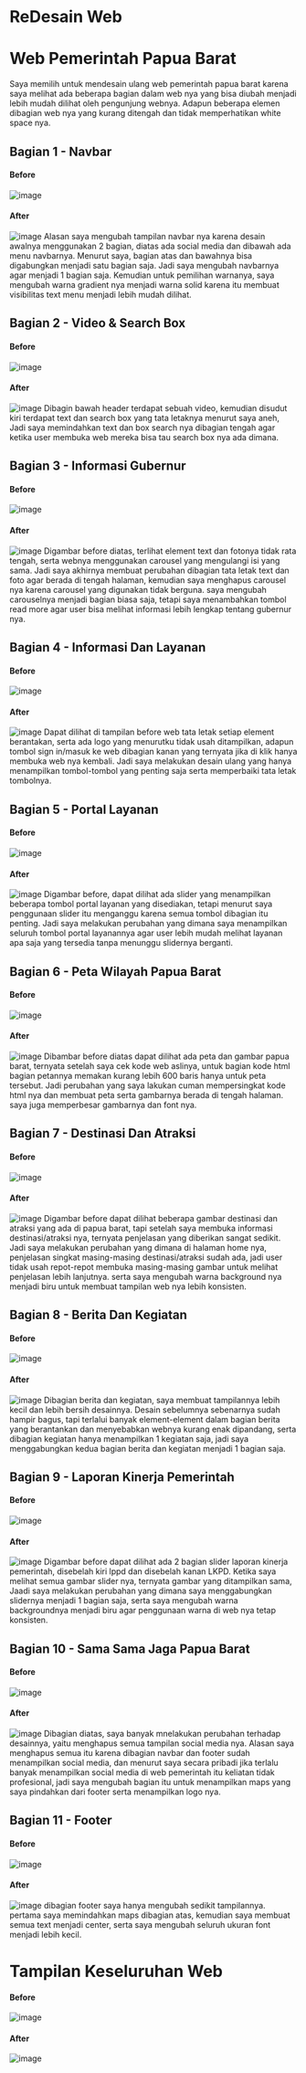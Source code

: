 # ReDesain Web
# Web Pemerintah Papua Barat
Saya memilih untuk mendesain ulang web pemerintah papua barat karena saya melihat ada beberapa bagian dalam web nya yang bisa diubah menjadi lebih mudah dilihat oleh pengunjung webnya. Adapun beberapa elemen dibagian web nya yang kurang ditengah dan tidak memperhatikan white space nya.

## Bagian 1 - Navbar
#### Before
![image](https://github.com/ZakyBisdig/Tugas-ReDesain-Web/assets/147672935/7266ac86-8027-42c4-b08d-dc3c1404f4e6)
#### After
![image](https://github.com/ZakyBisdig/Tugas-ReDesain-Web/assets/147672935/221f00bc-89b1-43fd-acea-620edb2e0889)
Alasan saya mengubah tampilan navbar nya karena desain awalnya menggunakan 2 bagian, diatas ada social media dan dibawah ada menu navbarnya. Menurut saya, bagian atas dan bawahnya bisa digabungkan menjadi satu bagian saja. Jadi saya mengubah navbarnya agar menjadi 1 bagian saja. Kemudian untuk pemilihan warnanya, saya mengubah warna gradient nya menjadi warna solid karena itu membuat visibilitas text menu menjadi lebih mudah dilihat.

## Bagian 2 - Video & Search Box
#### Before
![image](https://github.com/ZakyBisdig/Tugas-ReDesain-Web/assets/147672935/eba909f8-8bdc-4a8f-b0ac-d2cb5f98056c)
#### After
![image](https://github.com/ZakyBisdig/Tugas-ReDesain-Web/assets/147672935/bc708303-6cbc-41a1-a367-f9346920f2cb)
Dibagin bawah header terdapat sebuah video, kemudian disudut kiri terdapat text dan search box yang tata letaknya menurut saya aneh, Jadi saya memindahkan text dan box search nya dibagian tengah agar ketika user membuka web mereka bisa tau search box nya ada dimana.

## Bagian 3 - Informasi Gubernur
#### Before
![image](https://github.com/ZakyBisdig/Tugas-ReDesain-Web/assets/147672935/42a7950d-94cb-4aa8-a30e-2474a6403667)
#### After
![image](https://github.com/ZakyBisdig/Tugas-ReDesain-Web/assets/147672935/2ef416c9-410e-49fd-869e-ee15cda58461)
Digambar before diatas, terlihat element text dan fotonya tidak rata tengah, serta webnya menggunakan carousel yang mengulangi isi yang sama. Jadi saya akhirnya membuat perubahan dibagian tata letak text dan foto agar berada di tengah halaman, kemudian saya menghapus carousel nya karena carousel yang digunakan tidak berguna. saya mengubah carouselnya menjadi bagian biasa saja, tetapi saya menambahkan tombol read more agar user bisa melihat informasi lebih lengkap tentang gubernur nya.

## Bagian 4 - Informasi Dan Layanan
#### Before
![image](https://github.com/ZakyBisdig/Tugas-ReDesain-Web/assets/147672935/4300fdf2-4765-4799-9eac-fe996178ef37)
#### After
![image](https://github.com/ZakyBisdig/Tugas-ReDesain-Web/assets/147672935/079c4cac-4b77-4ada-b38e-e9f8f21fc841)
Dapat dilihat di tampilan before web tata letak setiap element berantakan, serta ada logo yang menurutku tidak usah ditampilkan, adapun tombol sign in/masuk ke web dibagian kanan yang ternyata jika di klik hanya membuka web nya kembali. Jadi saya melakukan desain ulang yang hanya menampilkan tombol-tombol yang penting saja serta memperbaiki tata letak tombolnya.

## Bagian 5 - Portal Layanan
#### Before
![image](https://github.com/ZakyBisdig/Tugas-ReDesain-Web/assets/147672935/509c0fb8-083e-4937-9745-1c051591c82b)
#### After
![image](https://github.com/ZakyBisdig/Tugas-ReDesain-Web/assets/147672935/d2728862-dc14-4e69-89ba-0bf3ed09b511)
Digambar before, dapat dilihat ada slider yang menampilkan beberapa tombol portal layanan yang disediakan, tetapi menurut saya penggunaan slider itu menganggu karena semua tombol dibagian itu penting. Jadi saya melakukan perubahan yang dimana saya menampilkan seluruh tombol portal layanannya agar user lebih mudah melihat layanan apa saja yang tersedia tanpa menunggu slidernya berganti.

## Bagian 6 - Peta Wilayah Papua Barat
#### Before
![image](https://github.com/ZakyBisdig/Tugas-ReDesain-Web/assets/147672935/3ea68c15-902c-470d-89f8-547a4923ca6f)
#### After
![image](https://github.com/ZakyBisdig/Tugas-ReDesain-Web/assets/147672935/5dcb190f-afb1-4336-8141-3b8f4c887458)
Dibambar before diatas dapat dilihat ada peta dan gambar papua barat, ternyata setelah saya cek kode web aslinya, untuk bagian kode html bagian petannya memakan kurang lebih 600 baris hanya untuk peta tersebut. Jadi perubahan yang saya lakukan cuman mempersingkat kode html nya dan membuat peta serta gambarnya berada di tengah halaman. saya juga memperbesar gambarnya dan font nya.

## Bagian 7 - Destinasi Dan Atraksi
#### Before
![image](https://github.com/ZakyBisdig/Tugas-ReDesain-Web/assets/147672935/83ff9824-4662-4380-b74a-5da55c4d1fba)
#### After
![image](https://github.com/ZakyBisdig/Tugas-ReDesain-Web/assets/147672935/a053a121-a11f-452f-96da-6e8cf86acbd1)
Digambar before dapat dilihat beberapa gambar destinasi dan atraksi yang ada di papua barat, tapi setelah saya membuka informasi destinasi/atraksi nya, ternyata penjelasan yang diberikan sangat sedikit. Jadi saya melakukan perubahan yang dimana di halaman home nya, penjelasan singkat masing-masing destinasi/atraksi sudah ada, jadi user tidak usah repot-repot membuka masing-masing gambar untuk melihat penjelasan lebih lanjutnya. serta saya mengubah warna background nya menjadi biru untuk membuat tampilan web nya lebih konsisten.

## Bagian 8 - Berita Dan Kegiatan
#### Before
![image](https://github.com/ZakyBisdig/Tugas-ReDesain-Web/assets/147672935/92216202-d9bc-4882-91e3-ad02691586dd)
#### After
![image](https://github.com/ZakyBisdig/Tugas-ReDesain-Web/assets/147672935/51f0a861-7521-465b-8f59-5627a8dc90fa)
Dibagian berita dan kegiatan, saya membuat tampilannya lebih kecil dan lebih bersih desainnya. Desain sebelumnya sebenarnya sudah hampir bagus, tapi terlalui banyak element-element dalam bagian berita yang berantankan dan menyebabkan webnya kurang enak dipandang, serta dibagian kegiatan hanya menampilkan 1 kegiatan saja, jadi saya menggabungkan kedua bagian berita dan kegiatan menjadi 1 bagian saja.

## Bagian 9 - Laporan Kinerja Pemerintah
#### Before
![image](https://github.com/ZakyBisdig/Tugas-ReDesain-Web/assets/147672935/b35ef116-b79b-408d-811f-f3c29e519203)
#### After
![image](https://github.com/ZakyBisdig/Tugas-ReDesain-Web/assets/147672935/e7bfe9fd-4450-4b3f-8867-991968eeb945)
Digambar before dapat dilihat ada 2 bagian slider laporan kinerja pemerintah, disebelah kiri lppd dan disebelah kanan LKPD. Ketika saya melihat semua gambar slider nya, ternyata gambar yang ditampilkan sama, Jaadi saya melakukan perubahan yang dimana saya menggabungkan slidernya menjadi 1 bagian saja, serta saya mengubah warna backgroundnya menjadi biru agar penggunaan warna di web nya tetap konsisten.

## Bagian 10 - Sama Sama Jaga Papua Barat
#### Before
![image](https://github.com/ZakyBisdig/Tugas-ReDesain-Web/assets/147672935/df9d503c-bfb8-4b71-a37e-b3b650b60de6)
#### After
![image](https://github.com/ZakyBisdig/Tugas-ReDesain-Web/assets/147672935/901948fa-68e7-4068-8d52-bb5814094cbe)
Dibagian diatas, saya banyak mnelakukan perubahan terhadap desainnya, yaitu menghapus semua tampilan social media nya. Alasan saya menghapus semua itu karena dibagian navbar dan footer sudah menampilkan social media, dan menurut saya secara pribadi jika terlalu banyak menampilkan social media di web pemerintah itu keliatan tidak profesional, jadi saya mengubah bagian itu untuk menampilkan maps yang saya pindahkan dari footer serta menampilkan logo nya.

## Bagian 11 - Footer
#### Before
![image](https://github.com/ZakyBisdig/Tugas-ReDesain-Web/assets/147672935/cccc4bd5-cdbb-41fd-80ac-b0f8a36e21e7)
#### After
![image](https://github.com/ZakyBisdig/Tugas-ReDesain-Web/assets/147672935/9dce44c3-7457-4b08-a16e-c6c15ca007df)
dibagian footer saya hanya mengubah sedikit tampilannya. pertama saya memindahkan maps dibagian atas, kemudian saya membuat semua text menjadi center, serta saya mengubah seluruh ukuran font menjadi lebih kecil.

# Tampilan Keseluruhan Web
#### Before
![image](https://github.com/ZakyBisdig/Zaky-ReDesain-Web/assets/147672935/aa0f1ff8-47a7-4031-afb3-0385db5d4945)
#### After
![image](https://github.com/ZakyBisdig/Zaky-ReDesain-Web/assets/147672935/05c09722-d3a5-41cc-ab7e-b850281e77be)
